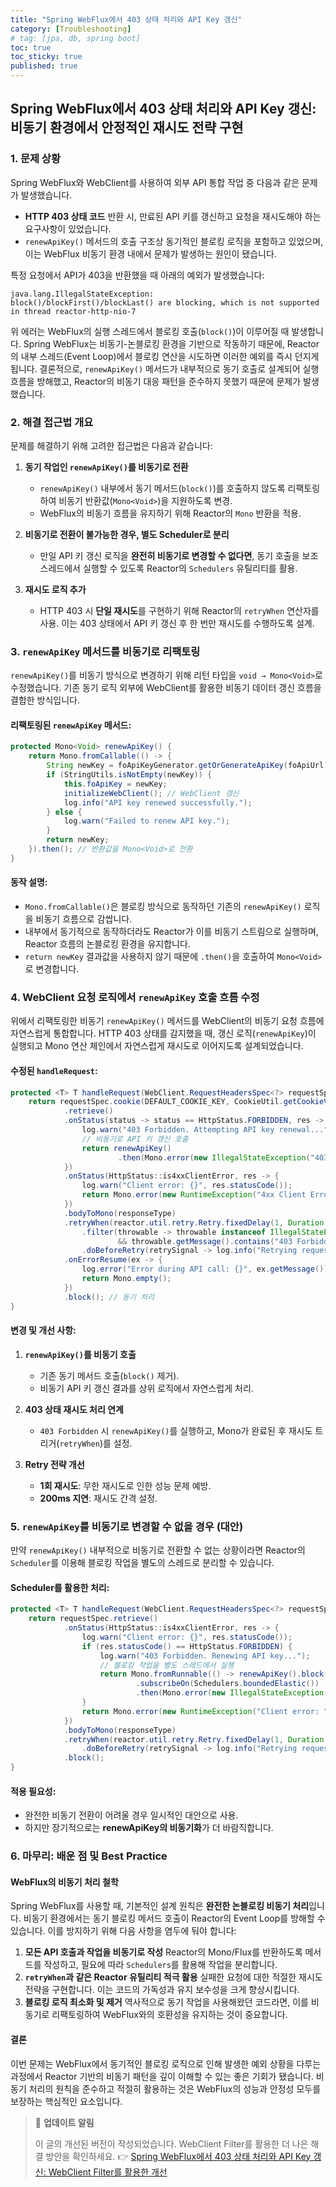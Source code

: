 ```yaml
---
title: "Spring WebFlux에서 403 상태 처리와 API Key 갱신"
category: [Troubleshooting]
# tag: [jpa, db, spring boot]
toc: true
toc_sticky: true
published: true
---
```


## Spring WebFlux에서 403 상태 처리와 API Key 갱신: 비동기 환경에서 안정적인 재시도 전략 구현
### 1. 문제 상황
Spring WebFlux와 WebClient를 사용하여 외부 API 통합 작업 중 다음과 같은 문제가 발생했습니다.
- **HTTP 403 상태 코드** 반환 시, 만료된 API 키를 갱신하고 요청을 재시도해야 하는 요구사항이 있었습니다.
- `renewApiKey()` 메서드의 호출 구조상 동기적인 블로킹 로직을 포함하고 있었으며, 이는 WebFlux 비동기 환경 내에서 문제가 발생하는 원인이 됐습니다.

특정 요청에서 API가 403을 반환했을 때 아래의 예외가 발생했습니다:
``` plaintext
java.lang.IllegalStateException: 
block()/blockFirst()/blockLast() are blocking, which is not supported in thread reactor-http-nio-7
```
위 에러는 WebFlux의 실행 스레드에서 블로킹 호출(`block()`)이 이루어질 때 발생합니다. Spring WebFlux는 비동기-논블로킹 환경을 기반으로 작동하기 때문에, Reactor의 내부 스레드(Event Loop)에서 블로킹 연산을 시도하면 이러한 예외를 즉시 던지게 됩니다.
결론적으로, `renewApiKey()` 메서드가 내부적으로 동기 호출로 설계되어 실행 흐름을 방해했고, Reactor의 비동기 대응 패턴을 준수하지 못했기 때문에 문제가 발생했습니다.
### 2. 해결 접근법 개요
문제를 해결하기 위해 고려한 접근법은 다음과 같습니다:
1. **동기 작업인 `renewApiKey()`를 비동기로 전환**
    - `renewApiKey()` 내부에서 동기 메서드(`block()`)를 호출하지 않도록 리팩토링하여 비동기 반환값(`Mono<Void>`)을 지원하도록 변경.
    - WebFlux의 비동기 흐름을 유지하기 위해 Reactor의 `Mono` 반환을 적용.

2. **비동기로 전환이 불가능한 경우, 별도 Scheduler로 분리**
    - 만일 API 키 갱신 로직을 **완전히 비동기로 변경할 수 없다면**, 동기 호출을 보조 스레드에서 실행할 수 있도록 Reactor의 `Schedulers` 유틸리티를 활용.

3. **재시도 로직 추가**
    - HTTP 403 시 **단일 재시도**를 구현하기 위해 Reactor의 `retryWhen` 연산자를 사용. 이는 403 상태에서 API 키 갱신 후 한 번만 재시도를 수행하도록 설계.

### 3. `renewApiKey` 메서드를 비동기로 리팩토링
`renewApiKey()`를 비동기 방식으로 변경하기 위해 리턴 타입을 `void → Mono<Void>`로 수정했습니다.
기존 동기 로직 외부에 WebClient를 활용한 비동기 데이터 갱신 흐름을 결합한 방식입니다.
#### **리팩토링된 `renewApiKey` 메서드**:
``` java
protected Mono<Void> renewApiKey() {
    return Mono.fromCallable(() -> {
        String newKey = foApiKeyGenerator.getOrGenerateApiKey(foApiUrl); // 여기서 동기 호출
        if (StringUtils.isNotEmpty(newKey)) {
            this.foApiKey = newKey;
            initializeWebClient(); // WebClient 갱신
            log.info("API key renewed successfully.");
        } else {
            log.warn("Failed to renew API key.");
        }
        return newKey;
    }).then(); // 반환값을 Mono<Void>로 전환
}
```
#### **동작 설명**:
- `Mono.fromCallable()`은 블로킹 방식으로 동작하던 기존의 `renewApiKey()` 로직을 비동기 흐름으로 감쌉니다.
- 내부에서 동기적으로 동작하더라도 Reactor가 이를 비동기 스트림으로 실행하며, Reactor 흐름의 논블로킹 환경을 유지합니다.
- `return newKey` 결과값을 사용하지 않기 때문에 `.then()`을 호출하여 `Mono<Void>`로 변경합니다.

### 4. WebClient 요청 로직에서 `renewApiKey` 호출 흐름 수정
위에서 리팩토링한 비동기 `renewApiKey()` 메서드를 WebClient의 비동기 요청 흐름에 자연스럽게 통합합니다.
HTTP 403 상태를 감지했을 때, 갱신 로직(`renewApiKey`)이 실행되고 Mono 연산 체인에서 자연스럽게 재시도로 이어지도록 설계되었습니다.
#### **수정된 `handleRequest`**:
``` java
protected <T> T handleRequest(WebClient.RequestHeadersSpec<?> requestSpec, Class<T> responseType) {
    return requestSpec.cookie(DEFAULT_COOKIE_KEY, CookieUtil.getCookieValue(DEFAULT_COOKIE_KEY))
            .retrieve()
            .onStatus(status -> status == HttpStatus.FORBIDDEN, res -> {
                log.warn("403 Forbidden. Attempting API key renewal...");
                // 비동기로 API 키 갱신 호출
                return renewApiKey()
                        .then(Mono.error(new IllegalStateException("403 Forbidden - Retry")));
            })
            .onStatus(HttpStatus::is4xxClientError, res -> {
                log.warn("Client error: {}", res.statusCode());
                return Mono.error(new RuntimeException("4xx Client Error: " + res.statusCode()));
            })
            .bodyToMono(responseType)
            .retryWhen(reactor.util.retry.Retry.fixedDelay(1, Duration.ofMillis(200))
                .filter(throwable -> throwable instanceof IllegalStateException 
                        && throwable.getMessage().contains("403 Forbidden"))
                .doBeforeRetry(retrySignal -> log.info("Retrying request after API key renewal...")))
            .onErrorResume(ex -> {
                log.error("Error during API call: {}", ex.getMessage());
                return Mono.empty();
            })
            .block(); // 동기 처리
}
```
#### **변경 및 개선 사항**:
1. **`renewApiKey()`를 비동기 호출**
    - 기존 동기 메서드 호출(`block()` 제거).
    - 비동기 API 키 갱신 결과를 상위 로직에서 자연스럽게 처리.

2. **403 상태 재시도 처리 연계**
    - `403 Forbidden` 시 `renewApiKey()`를 실행하고, Mono가 완료된 후 재시도 트리거(`retryWhen`)를 설정.

3. **Retry 전략 개선**
    - **1회 재시도**: 무한 재시도로 인한 성능 문제 예방.
    - **200ms 지연**: 재시도 간격 설정.

### 5. `renewApiKey`를 비동기로 변경할 수 없을 경우 (대안)
만약 `renewApiKey()` 내부적으로 비동기로 전환할 수 없는 상황이라면 Reactor의 `Scheduler`를 이용해 블로킹 작업을 별도의 스레드로 분리할 수 있습니다.
#### **Scheduler를 활용한 처리**:
``` java
protected <T> T handleRequest(WebClient.RequestHeadersSpec<?> requestSpec, Class<T> responseType) {
    return requestSpec.retrieve()
            .onStatus(HttpStatus::is4xxClientError, res -> {
                log.warn("Client error: {}", res.statusCode());
                if (res.statusCode() == HttpStatus.FORBIDDEN) {
                    log.warn("403 Forbidden. Renewing API key...");
                    // 블로킹 작업을 별도 스레드에서 실행
                    return Mono.fromRunnable(() -> renewApiKey().block())
                            .subscribeOn(Schedulers.boundedElastic())
                            .then(Mono.error(new IllegalStateException("403 Forbidden - Retry")));
                }
                return Mono.error(new RuntimeException("Client error: " + res.statusCode()));
            })
            .bodyToMono(responseType)
            .retryWhen(reactor.util.retry.Retry.fixedDelay(1, Duration.ofMillis(200))
                .doBeforeRetry(retrySignal -> log.info("Retrying request after API key renewal...")))
            .block();
}
```
#### **적용 필요성**:
- 완전한 비동기 전환이 어려울 경우 일시적인 대안으로 사용.
- 하지만 장기적으로는 **renewApiKey의 비동기화**가 더 바람직합니다.

### 6. 마무리: 배운 점 및 Best Practice
#### **WebFlux의 비동기 처리 철학**
Spring WebFlux를 사용할 때, 기본적인 설계 원칙은 **완전한 논블로킹 비동기 처리**입니다.
비동기 환경에서는 동기 블로킹 메서드 호출이 Reactor의 Event Loop를 방해할 수 있습니다. 이를 방지하기 위해 다음 사항을 염두에 둬야 합니다:
1. **모든 API 호출과 작업을 비동기로 작성**
   Reactor의 Mono/Flux를 반환하도록 메서드를 작성하고, 필요에 따라 `Schedulers`를 활용해 작업을 분리합니다.
2. **`retryWhen`과 같은 Reactor 유틸리티 적극 활용**
   실패한 요청에 대한 적절한 재시도 전략을 구현합니다. 이는 코드의 가독성과 유지 보수성을 크게 향상시킵니다.
3. **블로킹 로직 최소화 및 제거**
   역사적으로 동기 작업을 사용해왔던 코드라면, 이를 비동기로 리팩토링하여 WebFlux와의 호환성을 유지하는 것이 중요합니다.

#### **결론**
이번 문제는 WebFlux에서 동기적인 블로킹 로직으로 인해 발생한 예외 상황을 다루는 과정에서 Reactor 기반의 비동기 패턴을 깊이 이해할 수 있는 좋은 기회가 됐습니다. 비동기 처리의 원칙을 준수하고 적절히 활용하는 것은 WebFlux의 성능과 안정성 모두를 보장하는 핵심적인 요소입니다.

> 📝 **업데이트 알림**
>
> 이 글의 개선된 버전이 작성되었습니다. WebClient Filter를 활용한 더 나은 해결 방안을 확인하세요.
> 👉 [Spring WebFlux에서 403 상태 처리와 API Key 갱신: WebClient Filter를 활용한 개선](/troubleshooting/webflux-block-v2/)
